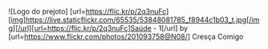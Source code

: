 ![Logo do prejoto] [url=https://flic.kr/p/2q3nuFc][img]https://live.staticflickr.com/65535/53848081785_f8944c1b03_t.jpg[/img][/url][url=https://flic.kr/p/2q3nuFc]Saúde - 1[/url] by [url=https://www.flickr.com/photos/201093758@N08/] Cresça Comigo

